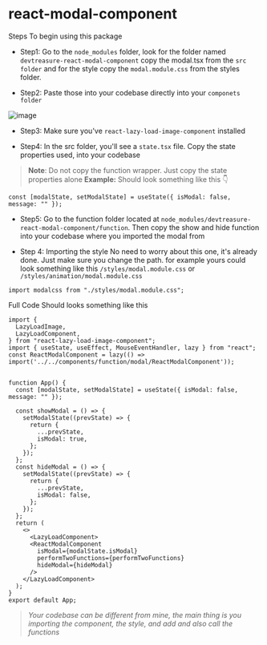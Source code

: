 # react-modal-component

Steps To begin using this package

- Step1: Go to the `node_modules` folder, look for the folder named `devtreasure-react-modal-component` copy the modal.tsx from the `src folder` and for the style copy the `modal.module.css` from the styles folder.

- Step2: Paste those into your codebase directly into your `componets folder`

![image](https://github.com/creative-tutorials/react-modal-component/assets/68476321/e8a9081f-d219-498c-8cc6-ae0697de6d78)

- Step3: Make sure you've `react-lazy-load-image-component` installed

- Step4: In the src folder, you'll see a `state.tsx` file. Copy the state properties used, into your codebase

> **Note**: Do not copy the function wrapper. Just copy the state properties alone
> **Example:** Should look something like this 👇

```tsx
const [modalState, setModalState] = useState({ isModal: false, message: "" });
```

- Step5: Go to the function folder located at `node_modules/devtreasure-react-modal-component/function`. Then copy the show and hide function into your codebase where you imported the modal from
  
- Step 4: Importing the style
No need to worry about this one, it's already done. Just make sure you change the path. for example yours could look something like this
`/styles/modal.module.css` or `/styles/animation/modal.module.css`

```tsx
import modalcss from "./styles/modal.module.css";
```

Full Code Should looks something like this

```tsx
import {
  LazyLoadImage,
  LazyLoadComponent,
} from "react-lazy-load-image-component";
import { useState, useEffect, MouseEventHandler, lazy } from "react";
const ReactModalComponent = lazy(() => import('../../components/function/modal/ReactModalComponent'));


function App() {
  const [modalState, setModalState] = useState({ isModal: false, message: "" });

  const showModal = () => {
    setModalState((prevState) => {
      return {
        ...prevState,
        isModal: true,
      };
    });
  };
  const hideModal = () => {
    setModalState((prevState) => {
      return {
        ...prevState,
        isModal: false,
      };
    });
  };
  return (
    <>
      <LazyLoadComponent>
      <ReactModalComponent
        isModal={modalState.isModal}
        performTwoFunctions={performTwoFunctions}
        hideModal={hideModal}
      />
    </LazyLoadComponent>
  );
}
export default App;
```

> _Your codebase can be different from mine, the main thing is you importing the component, the style, and add and also call the functions_
